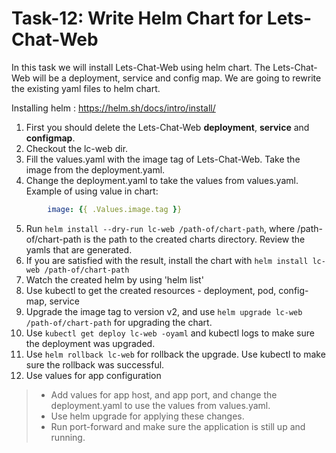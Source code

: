 # Task-12: Write Helm Chart for Lets-Chat-Web

In this task we will install Lets-Chat-Web using helm chart.
The Lets-Chat-Web will be a deployment, service and config map.
We are going to rewrite the existing yaml files to helm chart.  


Installing helm : https://helm.sh/docs/intro/install/

1. First you should delete the Lets-Chat-Web **deployment**, **service**  and **configmap**.
2. Checkout the lc-web dir. 
3. Fill the values.yaml with the image tag of Lets-Chat-Web. Take the image from the deployment.yaml.
4. Change the deployment.yaml to take the values from values.yaml. Example of using value in chart: 
```yaml
        image: {{ .Values.image.tag }}
```
5. Run `helm install --dry-run lc-web /path-of/chart-path`, where /path-of/chart-path is the path to the created charts directory. Review the yamls that are generated.
6. If you are satisfied with the result, install the chart with `helm install lc-web /path-of/chart-path`
7. Watch the created helm by using 'helm list'
8. Use kubectl to get the created resources - deployment, pod, config-map, service
9. Upgrade the image tag to version v2, and use `helm upgrade lc-web /path-of/chart-path` for upgrading the chart.
10. Use `kubectl get deploy lc-web -oyaml` and kubectl logs to make sure the deployment was upgraded.
11. Use `helm rollback lc-web` for rollback the upgrade. Use kubectl to make sure the rollback was successful.
12. Use values for app configuration
  > * Add values for app host, and app port, and change the deployment.yaml to use the values from values.yaml.
  > * Use helm upgrade for applying these changes.
  > * Run port-forward and make sure the application is still up and running.


 
